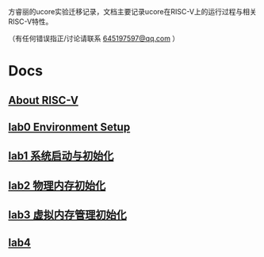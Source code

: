 方睿丽的ucore实验迁移记录，文档主要记录ucore在RISC-V上的运行过程与相关RISC-V特性。

（有任何错误指正/讨论请联系 645197597@qq.com ）

# Docs

## [About RISC-V](https://github.com/rllly/ucore_on_riscv_recordings/blob/master/docs/About%20RISC-V.md)

## [lab0 Environment Setup](https://github.com/rllly/ucore_on_riscv_recordings/blob/master/docs/lab0.md#lab0-%E5%AE%9E%E9%AA%8C%E7%8E%AF%E5%A2%83%E9%85%8D%E7%BD%AE)

## [lab1 系统启动与初始化](https://github.com/rllly/ucore_on_riscv_recordings/blob/master/docs/Lab1_instructions.md#lab1)

## [lab2 物理内存初始化](https://github.com/rllly/ucore_on_riscv_recordings/blob/master/docs/Lab2_instructions.md#lab2-%E7%89%A9%E7%90%86%E5%86%85%E5%AD%98%E7%AE%A1%E7%90%86)

## [lab3 虚拟内存管理初始化](https://github.com/rllly/ucore_on_riscv_recordings/blob/master/docs/Lab3_instructions.md#lab3)

## [lab4 ](https://github.com/rllly/ucore_on_riscv_recordings/blob/master/docs/Lab4_instructions.md#lab4-%E5%86%85%E6%A0%B8%E7%BA%BF%E7%A8%8B%E7%9A%84%E7%AE%A1%E7%90%86)

